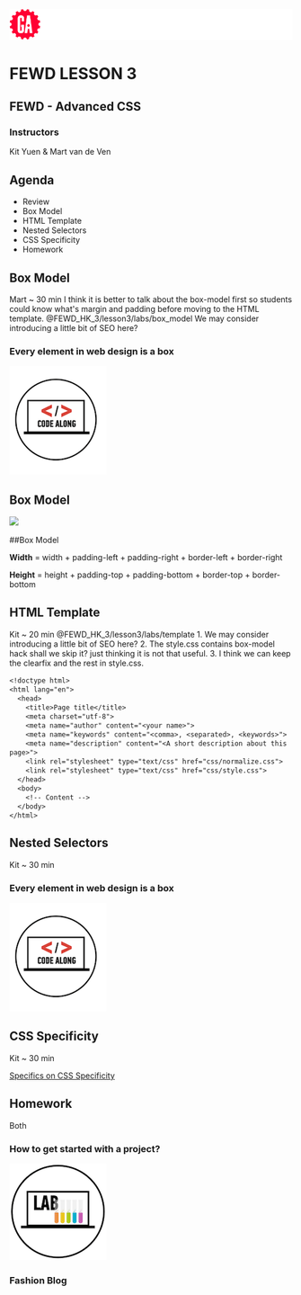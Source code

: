 ![General Assembly](../assets/images/ga.png)
# FEWD LESSON 3

## FEWD - Advanced CSS

### Instructors
Kit Yuen & Mart van de Ven 



## Agenda

* Review
* Box Model
* HTML Template
* Nested Selectors
* CSS Specificity
* Homework



## Box Model
<aside class="notes">
  Mart ~ 30 min
  I think it is better to talk about the box-model first so students could know what's margin and padding before moving to the HTML template.
  @FEWD_HK_3/lesson3/labs/box_model
  We may consider introducing a little bit of SEO here?
</aside>

### Every element in web design is a box
![GeneralAssemb.ly](../assets/images/icons/code_along.png)



## Box Model
<aside class="notes"></aside>

![](http://www.mandalatv.net/itp/drivebys/css/lib/img/box_model.gif)



##Box Model

<aside class="notes"></aside>

**Width** = width + padding-left + padding-right + border-left + border-right

**Height** = height + padding-top + padding-bottom + border-top + border-bottom



## HTML Template
<aside class="notes">
  Kit ~ 20 min
  @FEWD_HK_3/lesson3/labs/template
  1. We may consider introducing a little bit of SEO here?
  2. The style.css contains box-model hack shall we skip it? just thinking it is not that useful.
  3. I think we can keep the clearfix and the rest in style.css.
</aside>

```
<!doctype html>
<html lang="en">
  <head>
    <title>Page title</title>
    <meta charset="utf-8">
    <meta name="author" content="<your name>">
    <meta name="keywords" content="<comma>, <separated>, <keywords>">
    <meta name="description" content="<A short description about this page>">
    <link rel="stylesheet" type="text/css" href="css/normalize.css">
    <link rel="stylesheet" type="text/css" href="css/style.css">
  </head>
  <body>
    <!-- Content -->
  </body>
</html>
```



## Nested Selectors
<aside class="notes">Kit ~ 30 min</aside>

### Every element in web design is a box
![GeneralAssemb.ly](../assets/images/icons/code_along.png)



## CSS Specificity
<aside class="notes">Kit ~ 30 min</aside>

[Specifics on CSS Specificity](http://css-tricks.com/specifics-on-css-specificity/)



## Homework
<aside class="notes">Both</aside>

### How to get started with a project?

![GeneralAssemb.ly](../assets/images/icons/exercise_icon_md.png)
### Fashion Blog